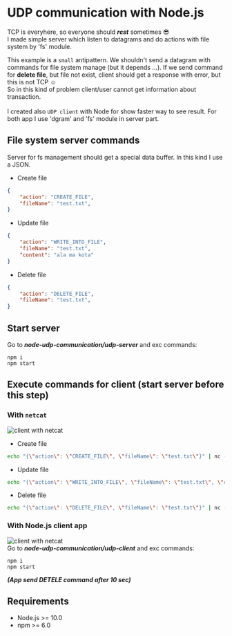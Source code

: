 # UDP communication with Node.js

TCP is everyhere, so everyone should ***rest*** sometimes 😎 <br/>
I made simple server which listen to datagrams and do actions with file system by 'fs' module.

This example is a `small` antipattern. We shouldn't send a datagram with commands for file system manage (but it depends ...). If we send command for **delete file**, but file not exist, client should get a response with error, but this is not TCP ☺️<br/>So in this kind of problem client/user cannot get information about transaction.
<br/><br/>
I created also `UDP client` with Node for show faster way to see result.
For both app I use 'dgram' and 'fs' module in server part.

## File system server commands
Server for fs management should get a special data buffer. In this kind I use a JSON.

- Create file
```json
{
    "action": "CREATE_FILE",
    "fileName": "test.txt",
}
```

- Update file
```json
{
    "action": "WRITE_INTO_FILE",
    "fileName": "test.txt",
    "content": "ala ma kota"
}
```

- Delete file
```json
{
    "action": "DELETE_FILE",
    "fileName": "test.txt",
}
```
## Start server

Go to ***node-udp-communication/udp-server*** and exc commands:
```
npm i
npm start
```


## Execute commands for client (start server before this step)

### With `netcat`
![client with netcat](./assets/netcatClient.gif)
<br/>
- Create file
```bash
echo "{\"action\": \"CREATE_FILE\", \"fileName\": \"test.txt\"}" | nc -w1 -u 127.0.0.1 8080
```

- Update file
```bash
echo "{\"action\": \"WRITE_INTO_FILE\", \"fileName\": \"test.txt\", \"content\": \"ala ma kota\"}" | nc -w1 -u 127.0.0.1 8080
```

- Delete file
```bash
echo "{\"action\": \"DELETE_FILE\", \"fileName\": \"test.txt\"}" | nc -w1 -u 127.0.0.1 8080
```


### With Node.js client app
![client with netcat](./assets/nodeClient.gif)
<br/>
Go to ***node-udp-communication/udp-client*** and exc commands:
```
npm i
npm start
```
***(App send DETELE command after 10 sec)***


## Requirements
- Node.js >= 10.0
- npm >= 6.0

